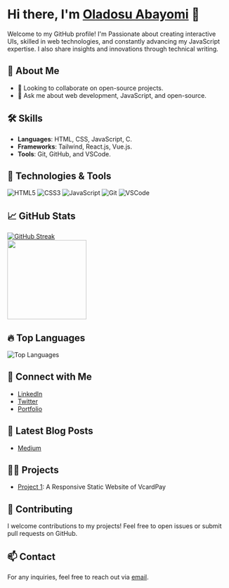 # Hi there, I'm [Oladosu Abayomi]() 👋

Welcome to my GitHub profile! I'm Passionate about creating interactive UIs, skilled in web technologies, and constantly advancing my JavaScript expertise. I also share insights and innovations through technical writing.

## 🚀 About Me

- 👯 Looking to collaborate on open-source projects.
- 💬 Ask me about web development, JavaScript, and open-source.

## 🛠️ Skills

- **Languages**: HTML, CSS, JavaScript, C.
- **Frameworks**: Tailwind, React.js, Vue.js.
- **Tools**: Git, GitHub, and VSCode.

## 🔧 Technologies & Tools

![HTML5](https://img.shields.io/badge/-HTML5-E34F26?style=flat&logo=html5&logoColor=white)
![CSS3](https://img.shields.io/badge/-CSS3-1572B6?style=flat&logo=css3&logoColor=white)
![JavaScript](https://img.shields.io/badge/-JavaScript-F7DF1E?style=flat&logo=javascript&logoColor=black)
![Git](https://img.shields.io/badge/-Git-F05032?style=flat&logo=git&logoColor=white)
![VSCode](https://img.shields.io/badge/-VSCode-007ACC?style=flat&logo=visual-studio-code&logoColor=white)

## 📈 GitHub Stats

<div align="left">
  <a href="https://git.io/streak-stats">
    <img src="https://streak-stats.demolab.com/?user=oladosuabayomi&theme=algolia" alt="GitHub Streak" />
  </a>
</div>

<div align="left">
<a href="https://github.com/oladosuabayomi">
  <img height="180em" src="https://github-readme-stats-eight-theta.vercel.app/api?username=oladosuabayomi&show_icons=true&theme=algolia&include_all_commits=true&count_private=true"/>
</a>
</div>

## 🔥 Top Languages

![Top Languages](https://github-readme-stats.vercel.app/api/top-langs/?username=oladosuabayomi&layout=compact&theme=radical)

## 🔗 Connect with Me

- [LinkedIn](https://www.linkedin.com/in/oladosuabayomi)
- [Twitter](https://twitter.com/abayomi_oladosu)
- [Portfolio]()

## 📝 Latest Blog Posts

<!-- BLOG-POST-LIST:START -->
- [Medium](https://medium.com/@oladosuabayomi6)
<!-- BLOG-POST-LIST:END -->

## 👨‍💻 Projects

- [Project 1](https://github.com/oladosuabayomi/VcardPay-website): A Responsive Static Website of VcardPay

## 🤝 Contributing

I welcome contributions to my projects! Feel free to open issues or submit pull requests on GitHub.

## 📫 Contact

For any inquiries, feel free to reach out via [email](mailto:oladosuabayomi6@gmail.com).

